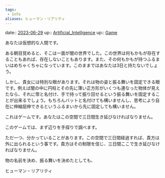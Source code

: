 ```yaml
---
tags:
 - Info
aliases: ヒューマン・リアリティ
---
```


date:: [2023-06-29](/Daily_Note/2023-06-29.md)
up:: [Artificial_Intelligence](../Bar/Novel/Topics/Artificial_Intelligence.md)
up:: [Game](Bar/Novel/Topics/Game.md)

あなたは仮想的な人間です。

ある朝目覚めると、そこは一面が闇の世界でした。この世界は何もかもが存在することもあれば、存在しないこともあります。また、その何もかもが持つふるまいはめちゃくちゃになっています。このままではあなたは3日と持たないでしょう。

しかし、貴女には特別な眼があります。それは物の姿と振る舞いを固定できる眼です。例えば闇の中に円柱とその先に薄い正方形がいくつも連なった物体が見えたなら、それに幣と名付け、手で持って振り回せるという振る舞いを固定することが出来るでしょう。もちろんバットと名付けても構いませんし、思考により自在に伸縮屈伸できるというふるまいから先に固定しても構いません。

これはゲームです。あなたはこの空間で三日間生き延びなければなりません。

このゲームでは、まず辺りを手探りで調べます。

ただ一つ、分かっていることがあります。この空間で三日間経過すれば、貴方は外に出られるという事です。貴方はその制限を信じ、三日間ここで生き延びなければなりません。


物の名前を決め、振る舞いを決めたとしても、



ヒューマン・リアリティ